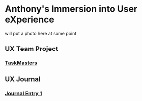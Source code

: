 # Anthony's Immersion into User eXperience 

will put a photo here at some point

## UX Team Project

### [TaskMasters](https://usabilityengineering.github.io/TaskMasters/)

## UX Journal

### [Journal Entry 1](ux-journal1/)


